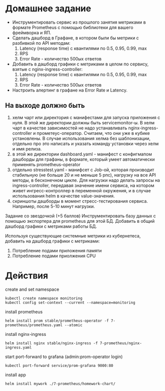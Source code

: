 # Домашнее задание
* Инструментировать сервис из прошлого занятия метриками в формате Prometheus с помощью библиотеки для вашего фреймворка и ЯП.
* Сделать дашборд в Графане, в котором были бы метрики с разбивкой по API методам:
    1. Latency (response time) с квантилями по 0.5, 0.95, 0.99, max
    2. RPS
    3. Error Rate - количество 500ых ответов
* Добавить в дашборд графики с метриками в целом по сервису, взятые с nginx-ingress-controller:
    1. Latency (response time) с квантилями по 0.5, 0.95, 0.99, max
    2. RPS
    3. Error Rate - количество 500ых ответов
* Настроить алертинг в графане на Error Rate и Latency.

## На выходе должно быть
1) хелм чарт или директория с манифестами для запуска приложения с нуля. В этой же директории должны быть servicemonitor-ы. В хелм чарт в качестве зависимостей не надо устанавливать nginx-ingress-controller и прометеус-оператор. Считаем, что они уже в кубике установлены.
В случае использования хелма без шаблонизации, отдельно про это написать и указать команду установки через хелм и имя релиза.
2) в этой же директории dashboard.yaml - манифест с конфигмапом дашборды для графаны, в формате, который умеет автоматически применять prometheus-operator
3) отдельно stresstest.yaml - манифсет с Job-ой, которая производит стабильную (не больше 20 и не меньше 5 рпс), нагрузку на все API методы, в бесконечном цикле. Для нагрузки надо делать запросы на ingress-controller, передавая значение имени сервиса, на котором живет ингресс-контроллер в переменной окружения, и в случае использования helm в качестве value-значения.
4) скриншоты дашборды в момент стресс-тестирования сервиса. Например, после 5-10 минут нагрузки.


Задание со звездочкой (+5 баллов)
Инструментировать базу данных с помощью экспортера для prometheus для этой БД.
Добавить в общий дашборд графики с метриками работы БД.

Используя существующие системные метрики из кубернетеса, добавить на дашборд графики с метриками:
1. Потребление подами приложения памяти
2. Потребление подами приолжения CPU


# Действия

create and set namespace

    kubectl create namespace monitoring
    kubectl config set-context --current --namespace=monitoring

install prometheus

    helm install prom stable/prometheus-operator -f 7-prometheus/prometheus.yaml --atomic
    
install nginx-ingress

    helm install nginx stable/nginx-ingress -f 7-prometheus/nginx-ingress.yaml

start port-forward to grafana (admin:prom-operator login)

    kubectl port-forward service/prom-grafana 9000:80

install app

    helm install mywork ./7-prometheus/homework-chart/